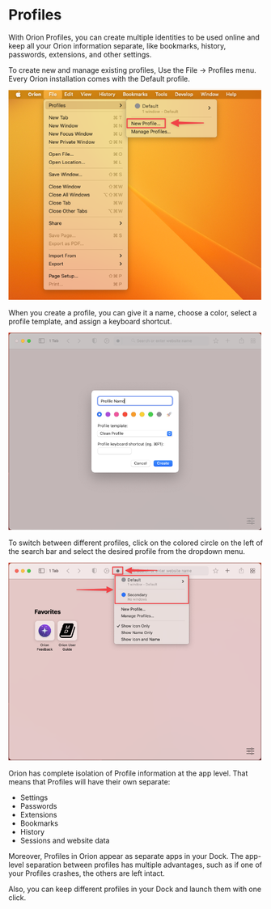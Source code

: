 # Profiles

With Orion Profiles, you can create multiple identities to be used online and keep all your Orion information separate, like bookmarks, history, passwords, extensions, and other settings.

To create new and manage existing profiles, Use the File -> Profiles menu. Every Orion installation comes with the Default profile.

<img src="media/macos_profiles_new_profile_menu.png" width="500" alt="New Profile Menu"><br />

When you create a profile, you can give it a name, choose a color, select a profile template, and assign a keyboard shortcut. 

<img src="media/macos_profiles_new_profile_details.png" width="500" alt="New Profile Details"><br />

To switch between different profiles, click on the colored circle on the left of the search bar and select the desired profile from the dropdown menu.

<img src="media/macos_profiles_switch_profile.png" width="500" alt="Switch Between Profiles"><br />

Orion has complete isolation of Profile information at the app level. That means that Profiles will have their own separate:

- Settings
- Passwords
- Extensions
- Bookmarks
- History
- Sessions and website data

Moreover, Profiles in Orion appear as separate apps in your Dock. The app-level separation between profiles has multiple advantages, such as if one of your Profiles crashes, the others are left intact. 

Also, you can keep different profiles in your Dock and launch them with one click. 
